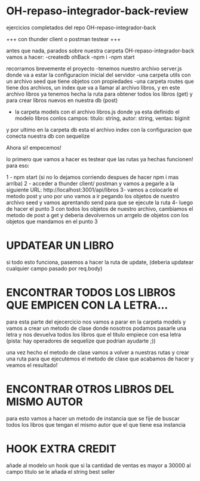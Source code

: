 # OH-repaso-integrador-back-review
ejercicios completados del repo OH-repaso-integrador-back

+++ con thunder client o postman testear +++

antes que nada, parados sobre nuestra carpeta OH-repaso-integrador-back vamos a hacer:
-createdb ohBack
-npm i
-npm start

recorramos brevemente el proyecto 
-tenemos nuestro archivo server.js donde va a estar la configuracion inicial del servidor
-una carpeta utils con un archivo seed que tiene objetos con propiedades
-una carpeta routes que tiene dos archivos, un index que va a llamar al archivo libros, y en este archivo libros ya tenemos hecha la ruta para obtener todos los libros (get) y para crear libros nuevos en nuestra db (post)
- la carpeta models con el archivo libros.js donde ya esta definido el modelo libros conlos campos:
titulo: string,
autor: string, 
ventas:  biginit

y por ultimo en la carpeta db esta el archivo index con la configuracion que conecta nuestra db con sequelize

Ahora si! empecemos!

lo primero que vamos a hacer es testear que las rutas ya hechas funcionen! para eso:

1 - npm start (si no lo dejamos corriendo despues de hacer npm i mas arriba)
2 - acceder a thunder client/ postman y vamos a pegarle a la siguiente URL: 
 http://localhost:3001/api/libros
3- vamos a colocarle el metodo post y uno por uno vamos a ir pegando los objetos de nuestro archivo seed y vamos aprentando send para que se ejecute la ruta
4- luego de hacer el punto 3 con todos los objetos de nuestro archivo, cambiamos el metodo de post a get y deberia devolvernos un arrgelo de objetos con los objetos que mandamos en el punto 3
# UPDATEAR UN LIBRO
si todo esto funciona, pasemos a hacer la ruta de update, (deberia updatear cualquier campo pasado por req.body)

# ENCONTRAR TODOS LOS LIBROS QUE EMPICEN CON LA LETRA...
para esta parte del ejecercicio nos vamos a parar en la carpeta models y vamos a crear un metodo de clase donde nosotros podamos pasarle una letra y nos devuelva todos los libros que el titulo empiece con esa letra (pista: hay operadores de sequelize que podrian ayudarte ;))

una vez hecho el metodo de clase vamos a volver a nuestras rutas y crear una ruta para que ejecutemos el metodo de clase que acabamos de hacer y veamos el resultado! 

# ENCONTRAR OTROS LIBROS DEL MISMO AUTOR
para esto vamos a hacer un metodo de instancia que se fije de buscar todos los libros que tengan el mismo autor que el que tiene esa instancia


# HOOK EXTRA CREDIT
añade al modelo un hook que si la cantidad de ventas es mayor a 30000 al campo titulo se le añada el string best seller